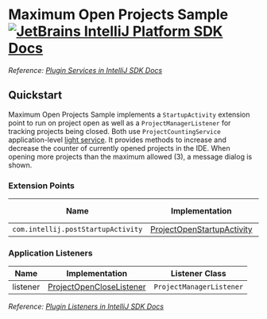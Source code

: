 # Maximum Open Projects Sample [![JetBrains IntelliJ Platform SDK Docs](https://jb.gg/badges/docs.svg)][docs]
*Reference: [Plugin Services in IntelliJ SDK Docs][docs:plugin_services]*

## Quickstart

Maximum Open Projects Sample implements a `StartupActivity` extension point to run on project open as well as a
`ProjectManagerListener` for tracking projects being closed.
Both use `ProjectCountingService` application-level [light service][docs:plugin_services:light_services].
It provides methods to increase and decrease the counter of currently opened projects in the IDE.
When opening more projects than the maximum allowed (3), a message dialog is shown.

### Extension Points

| Name                               | Implementation                                                | Extension Point Class |
|------------------------------------|---------------------------------------------------------------|-----------------------|
| `com.intellij.postStartupActivity` | [ProjectOpenStartupActivity][file:ProjectOpenStartupActivity] | `StartupActivity`     |

### Application Listeners

| Name     | Implementation                                        | Listener Class           |
|----------|-------------------------------------------------------|--------------------------|
| listener | [ProjectOpenCloseListener][file:ProjectCloseListener] | `ProjectManagerListener` |

*Reference: [Plugin Listeners in IntelliJ SDK Docs][docs:listeners]*

[docs]: https://plugins.jetbrains.com/docs/intellij/
[docs:plugin_services]: https://plugins.jetbrains.com/docs/intellij/plugin-services.html
[docs:plugin_services:light_services]: https://plugins.jetbrains.com/docs/intellij/plugin-services.html#light-services
[docs:listeners]: https://plugins.jetbrains.com/docs/intellij/plugin-listeners.html

[file:ProjectOpenStartupActivity]: ./src/main/kotlin/org/intellij/sdk/maxOpenProjects/ProjectOpenStartupActivity.kt
[file:ProjectCountingService]: ./src/main/java/org/intellij/sdk/maxOpenProjects/ProjectCountingService.java
[file:ProjectCloseListener]: ./src/main/java/org/intellij/sdk/maxOpenProjects/ProjectCloseListener.java
